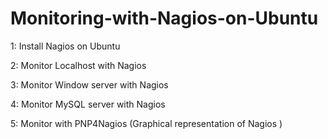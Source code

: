 # Monitoring-with-Nagios-on-Ubuntu
1: Install Nagios on Ubuntu 


2: Monitor Localhost with Nagios


3: Monitor Window server with Nagios 


4: Monitor MySQL server with Nagios  


5: Monitor with PNP4Nagios (Graphical representation of Nagios )
